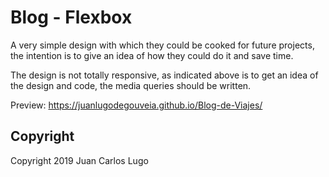 # Blog - Flexbox

A very simple design with which they could be cooked for future projects, the intention is to give an idea of how they could do it and save time.

The design is not totally responsive, as indicated above is to get an idea of the design and code, the media queries should be written.

Preview: https://juanlugodegouveia.github.io/Blog-de-Viajes/

## Copyright

Copyright 2019 Juan Carlos Lugo
